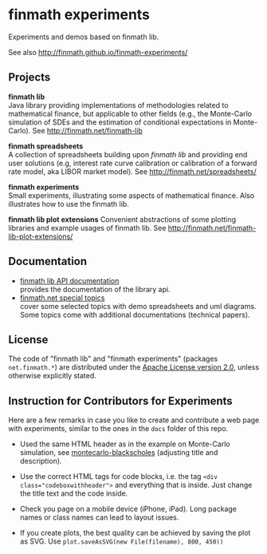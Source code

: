 finmath experiments
===================

Experiments and demos based on finmath lib.

See also http://finmath.github.io/finmath-experiments/

Projects
--------

**finmath lib**  
    Java library providing implementations of methodologies related to
    mathematical finance, but applicable to other fields (e.g., the
    Monte-Carlo simulation of SDEs and the estimation of conditional
    expectations in Monte-Carlo).
    See http://finmath.net/finmath-lib

**finmath spreadsheets**  
    A collection of spreadsheets building upon *finmath lib* and
    providing end user solutions (e.g, interest rate curve calibration
    or calibration of a forward rate model, aka LIBOR market model).
    See http://finmath.net/spreadsheets/

**finmath experiments**  
    Small experiments, illustrating some aspects of mathematical
    finance. Also illustrates how to use the finmath lib.

**finmath lib plot extensions**
	Convenient abstractions of some plotting libraries and example usages of finmath lib.
	See http://finmath.net/finmath-lib-plot-extensions/
    

Documentation
-------------

-   [finmath lib API documentation][]  
     provides the documentation of the library api.
-   [finmath.net special topics][]  
     cover some selected topics with demo spreadsheets and uml diagrams.
    Some topics come with additional documentations (technical papers).


License
-------

The code of "finmath lib" and "finmath experiments" (packages
`net.finmath.*`) are distributed under the [Apache License version
2.0][], unless otherwise explicitly stated.

  [finmath lib API documentation]: http://www.finmath.net/java/finmath-lib/doc/
  [finmath.net special topics]: http://www.finmath.net/topics
  [Apache License version 2.0]: http://www.apache.org/licenses/LICENSE-2.0.html


Instruction for Contributors for Experiments
-------

Here are a few remarks in case you like to create and contribute a web page with experiments, similar to the ones in the `docs` folder of this repo.

-	Used the same HTML header as in the example on Monte-Carlo simulation, see <a href="montecarlo-blackscholes">montecarlo-blackscholes</a> (adjusting title and description).

-	Use the correct HTML tags for code blocks, i.e. the tag `<div class="codeboxwithheader">` and everything that is inside. Just change the title text and the code inside.

-	Check you page on a mobile device (iPhone, iPad). Long package names or class names can lead to layout issues.

-	If you create plots, the best quality can be achieved by saving the plot as SVG. Use `plot.saveAsSVG(new File(filename), 800, 450))`

